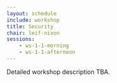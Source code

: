 ```yaml
---
layout: schedule
include: workshop
title: Security
chair: leif-nixon
sessions:
    - ws-1-1-morning
    - ws-1-1-afternoon
---
```


Detailed workshop description TBA.
